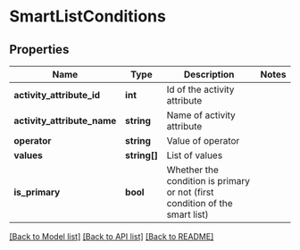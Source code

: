 # SmartListConditions

## Properties

Name | Type | Description | Notes
------------ | ------------- | ------------- | -------------
**activity_attribute_id** | **int** | Id of the activity attribute |
**activity_attribute_name** | **string** | Name of activity attribute |
**operator** | **string** | Value of operator |
**values** | **string[]** | List of values |
**is_primary** | **bool** | Whether the condition is primary or not (first condition of the smart list) |

[[Back to Model list]](../../README.md#models) [[Back to API list]](../../README.md#endpoints) [[Back to README]](../../README.md)
